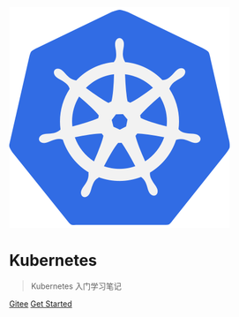 <!-- _coverpage.md -->

![logo](images/k8s.svg)

# Kubernetes

> Kubernetes 入门学习笔记





[Gitee](https://gitee.com/bbigsun/kubernetes-study)
[Get Started](README.md)


